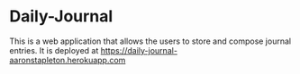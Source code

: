 # Daily-Journal
This is a web application that allows the users to store and compose journal entries. It is deployed at https://daily-journal-aaronstapleton.herokuapp.com 
